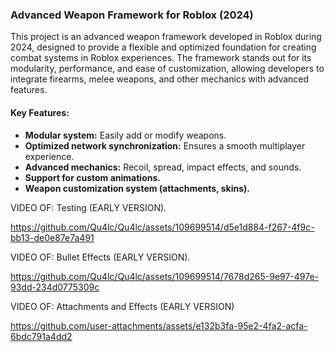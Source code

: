 ### Advanced Weapon Framework for Roblox (2024)  
This project is an advanced weapon framework developed in Roblox during 2024, designed to provide a flexible and optimized foundation for creating combat systems in Roblox experiences. The framework stands out for its modularity, performance, and ease of customization, allowing developers to integrate firearms, melee weapons, and other mechanics with advanced features.  

#### Key Features:  
- **Modular system:** Easily add or modify weapons.  
- **Optimized network synchronization:** Ensures a smooth multiplayer experience.  
- **Advanced mechanics:** Recoil, spread, impact effects, and sounds.  
- **Support for custom animations.**  
- **Weapon customization system (attachments, skins).**  

VIDEO OF: Testing (EARLY VERSION). 

https://github.com/Qu4lc/Qu4lc/assets/109699514/d5e1d884-f267-4f9c-bb13-de0e87e7a491

VIDEO OF: Bullet Effects (EARLY VERSION).

https://github.com/Qu4lc/Qu4lc/assets/109699514/7678d265-9e97-497e-93dd-234d0775309c

VIDEO OF: Attachments and Effects (EARLY VERSION)

https://github.com/user-attachments/assets/e132b3fa-95e2-4fa2-acfa-6bdc791a4dd2
